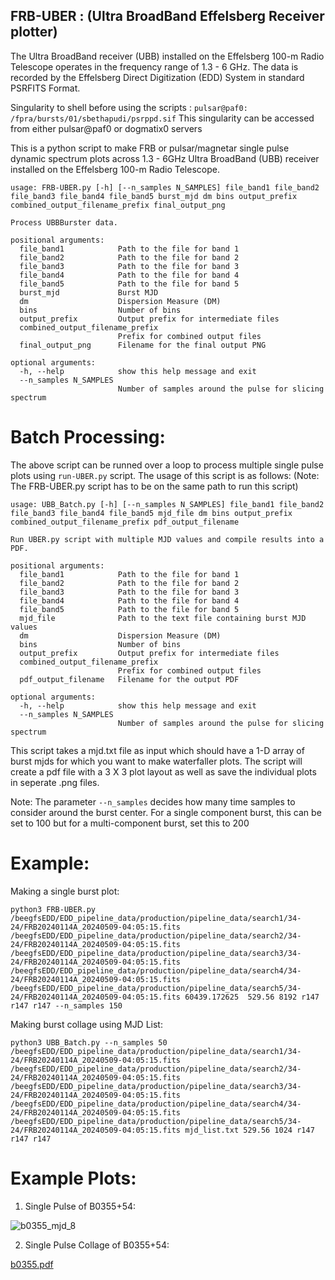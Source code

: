 ## FRB-UBER : (**U**ltra **B**roadBand **E**ffelsberg **R**eceiver plotter)
The Ultra BroadBand receiver (UBB) installed on the Effelsberg 100-m Radio Telescope operates in the frequency range of 1.3 - 6 GHz.
The data is recorded by the Effelsberg Direct Digitization (EDD) System in standard PSRFITS Format. 

Singularity to shell before using the scripts : ``` pulsar@paf0: /fpra/bursts/01/sbethapudi/psrppd.sif ```
This singularity can be accessed from either pulsar@paf0 or dogmatix0 servers

This is a python script to make FRB or pulsar/magnetar single pulse dynamic spectrum plots across 1.3 - 6GHz Ultra BroadBand (UBB) receiver installed on the 
Effelsberg 100-m Radio Telescope. 
```
usage: FRB-UBER.py [-h] [--n_samples N_SAMPLES] file_band1 file_band2 file_band3 file_band4 file_band5 burst_mjd dm bins output_prefix combined_output_filename_prefix final_output_png

Process UBBBurster data.

positional arguments:
  file_band1            Path to the file for band 1
  file_band2            Path to the file for band 2
  file_band3            Path to the file for band 3
  file_band4            Path to the file for band 4
  file_band5            Path to the file for band 5
  burst_mjd             Burst MJD
  dm                    Dispersion Measure (DM)
  bins                  Number of bins
  output_prefix         Output prefix for intermediate files
  combined_output_filename_prefix
                        Prefix for combined output files
  final_output_png      Filename for the final output PNG

optional arguments:
  -h, --help            show this help message and exit
  --n_samples N_SAMPLES
                        Number of samples around the pulse for slicing spectrum
```

# Batch Processing:
The above script can be runned over a loop to process multiple single pulse plots using ```run-UBER.py``` script.
The usage of this script is as follows:
(Note: The FRB-UBER.py script has to be on the same path to run this script)

```
usage: UBB_Batch.py [-h] [--n_samples N_SAMPLES] file_band1 file_band2 file_band3 file_band4 file_band5 mjd_file dm bins output_prefix combined_output_filename_prefix pdf_output_filename

Run UBER.py script with multiple MJD values and compile results into a PDF.

positional arguments:
  file_band1            Path to the file for band 1
  file_band2            Path to the file for band 2
  file_band3            Path to the file for band 3
  file_band4            Path to the file for band 4
  file_band5            Path to the file for band 5
  mjd_file              Path to the text file containing burst MJD values
  dm                    Dispersion Measure (DM)
  bins                  Number of bins
  output_prefix         Output prefix for intermediate files
  combined_output_filename_prefix
                        Prefix for combined output files
  pdf_output_filename   Filename for the output PDF

optional arguments:
  -h, --help            show this help message and exit
  --n_samples N_SAMPLES
                        Number of samples around the pulse for slicing spectrum

```
This script takes a mjd.txt file as input which should have a 1-D array of burst mjds for which you want to make waterfaller plots.
The script will create a pdf file with a 3 X 3 plot layout as well as save the individual plots in seperate .png files.

Note: The parameter ```--n_samples``` decides how many time samples to consider around the burst center. For a single component burst,
this can be set to 100 but for a multi-component burst, set this to 200


# Example:
Making a single burst plot: 
```
python3 FRB-UBER.py /beegfsEDD/EDD_pipeline_data/production/pipeline_data/search1/34-24/FRB20240114A_20240509-04:05:15.fits /beegfsEDD/EDD_pipeline_data/production/pipeline_data/search2/34-24/FRB20240114A_20240509-04:05:15.fits /beegfsEDD/EDD_pipeline_data/production/pipeline_data/search3/34-24/FRB20240114A_20240509-04:05:15.fits /beegfsEDD/EDD_pipeline_data/production/pipeline_data/search4/34-24/FRB20240114A_20240509-04:05:15.fits /beegfsEDD/EDD_pipeline_data/production/pipeline_data/search5/34-24/FRB20240114A_20240509-04:05:15.fits 60439.172625  529.56 8192 r147 r147 r147 --n_samples 150
```

Making burst collage using MJD List:
```
python3 UBB_Batch.py --n_samples 50 /beegfsEDD/EDD_pipeline_data/production/pipeline_data/search1/34-24/FRB20240114A_20240509-04:05:15.fits /beegfsEDD/EDD_pipeline_data/production/pipeline_data/search2/34-24/FRB20240114A_20240509-04:05:15.fits /beegfsEDD/EDD_pipeline_data/production/pipeline_data/search3/34-24/FRB20240114A_20240509-04:05:15.fits /beegfsEDD/EDD_pipeline_data/production/pipeline_data/search4/34-24/FRB20240114A_20240509-04:05:15.fits /beegfsEDD/EDD_pipeline_data/production/pipeline_data/search5/34-24/FRB20240114A_20240509-04:05:15.fits mjd_list.txt 529.56 1024 r147 r147 r147
```

# Example Plots:
1) Single Pulse of B0355+54:
 

![b0355_mjd_8](https://github.com/user-attachments/assets/caff9dba-7548-40bc-a0cc-5da18301dbd7)

2) Single Pulse Collage of B0355+54:

[b0355.pdf](https://github.com/user-attachments/files/16781544/b0355.pdf)
